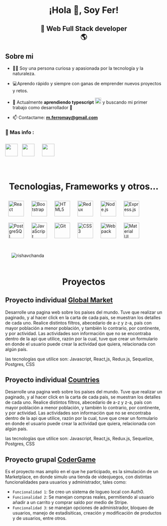 

<h1 align="center">¡Hola 👋, Soy Fer! </h1>

<h2 align="center">
🚀 Web Full Stack developer<br/> 
🌎
</h2>

## Sobre mi 

- 🙍‍♀️ Soy una persona curiosa y apasionada por la tecnología y la naturaleza. 
- 💻Aprendo rápido y siempre con ganas de emprender nuevos proyectos y retos.
- 🌱 Actualmente **aprendiendo typescript** <img style="margin: 0px" src="https://profilinator.rishav.dev/skills-assets/typescript-original.svg" alt="TypeScript" height="20" /> y buscando mi primer trabajo como desarrollador 👋

- 📫 Contactame: **m.ferromay@gmail.com**



<h3 align="left"> 📎 Mas info :</h3>
<p align="left">

<a href="https://wa.me/+543513053755" target="blank"><img align="center" src="https://cdn.worldvectorlogo.com/logos/whatsapp-3.svg" width="40" /></a>
<a href="https://www.linkedin.com/in/maria-fernanda-romay-511bb31a3/" target="blank"><img align="center" src="https://cdn.worldvectorlogo.com/logos/linkedin-icon-2.svg" width="40" style="margin: 10px"  /></a>
<a href="mailto:m.ferromay@gmail.com?Subject=Oferta%20de%20empleo" target="blank"><img align="center" src="https://cdn.worldvectorlogo.com/logos/gmail-icon.svg" width="40" style="margin: 10px"  /></a>

<br>



<h1 align="center">Tecnologias, Frameworks y otros... </h1>


<div>  
<a href="https://reactjs.org/" target="_blank"><img style="margin: 10px" src="https://profilinator.rishav.dev/skills-assets/react-original-wordmark.svg" alt="React" height="50" /></a>  
<a href="https://getbootstrap.com/docs/3.4/javascript/" target="_blank"><img style="margin: 10px" src="https://profilinator.rishav.dev/skills-assets/bootstrap-plain.svg" alt="Bootstrap" height="50" /></a>  
<a href="https://en.wikipedia.org/wiki/HTML5" target="_blank"><img style="margin: 10px" src="https://profilinator.rishav.dev/skills-assets/html5-original-wordmark.svg" alt="HTML5" height="50" /></a>  
<a href="https://redux.js.org/" target="_blank"><img style="margin: 10px" src="https://profilinator.rishav.dev/skills-assets/redux-original.svg" alt="Redux" height="50" /></a>  
<a href="https://nodejs.org/" target="_blank"><img style="margin: 10px" src="https://profilinator.rishav.dev/skills-assets/nodejs-original-wordmark.svg" alt="Node.js" height="50" /></a>  
<a href="https://expressjs.com/" target="_blank"><img style="margin: 10px" src="https://profilinator.rishav.dev/skills-assets/express-original-wordmark.svg" alt="Express.js" height="50" /></a>  
<a href="https://www.postgresql.org/" target="_blank"><img style="margin: 10px" src="https://profilinator.rishav.dev/skills-assets/postgresql-original-wordmark.svg" alt="PostgreSQL" height="50" /></a>  
<a href="https://www.javascript.com/" target="_blank"><img style="margin: 10px" src="https://profilinator.rishav.dev/skills-assets/javascript-original.svg" alt="JavaScript" height="50" /></a>  
<a href="https://github.com/" target="_blank"><img style="margin: 10px" src="https://profilinator.rishav.dev/skills-assets/git-scm-icon.svg" alt="Git" height="50" /></a>  
<a href="https://www.w3schools.com/css/" target="_blank"><img style="margin: 10px" src="https://profilinator.rishav.dev/skills-assets/css3-original-wordmark.svg" alt="CSS3" height="50" /></a>   
<a href="https://webpack.js.org/" target="_blank"><img style="margin: 10px" src="https://profilinator.rishav.dev/skills-assets/webpack-original.svg" alt="Webpack" height="50" /></a>  
<a href="https://mui.com/" target="_blank"><img style="margin: 10px" src="https://profilinator.rishav.dev/skills-assets/mui.png" alt="Material UI" height="50" /></a>
</div>

<br>

<img align="center" style="margin: 20px " src="https://github-readme-stats.vercel.app/api?username=ferromayy&show_icons=true&locale=en&theme=tokyonight" alt="rishavchanda" />
<br>

<h1 align="center"></h1>
<h1 align="center">Proyectos</h1>

##  Proyecto individual <a href="https://youtu.be/9xDd9WSyUNs">Global Market</a>

Desarrolle una pagina web sobre los países del mundo.
Tuve que realizar un paginado, y al hacer click en la carta de cada pais, se muestran los detalles de cada uno. Realice distintos filtros, abecedario de a-z y z-a, país con mayor población a menor población, y también lo contrario, por continente, y por actividad. Las actividades son información que no se encontraba dentro de la api que utilice, razón por la cual, tuve que crear un formulario en donde el usuario puede crear la actividad que quiera, relacionada con algún país. 

las tecnologías que utilice son: Javascript, React,js, Redux.js, Sequelize, Postgres, CSS


##  Proyecto individual <a href="https://youtu.be/m0IdfXW7nZQ">Countries</a>

Desarrolle una pagina web sobre los países del mundo.
Tuve que realizar un paginado, y al hacer click en la carta de cada pais, se muestran los detalles de cada uno. Realice distintos filtros, abecedario de a-z y z-a, país con mayor población a menor población, y también lo contrario, por continente, y por actividad. Las actividades son información que no se encontraba dentro de la api que utilice, razón por la cual, tuve que crear un formulario en donde el usuario puede crear la actividad que quiera, relacionada con algún país. 

las tecnologías que utilice son: Javascript, React,js, Redux.js, Sequelize, Postgres, CSS


## Proyecto grupal <a href="https://youtu.be/lItZSRBpo7o">CoderGame</a>

Es el proyecto mas amplio en el que he participado, es la simulación de un Marketplace, en donde simulo una tienda de videojuegos, con distintas funcionalidades para usuarios y administrador, tales como: 


- `Funcionalidad 1`: Se creo un sistema de logueo local con Auth0. 
- `Funcionalidad 2`: Se manejan compras reales, permitiendo al usuario añadir a un carrito y comprar saldo por medio de Stripe. 
- `Funcionalidad 3`: se manejan opciones de administrador, bloqueo de usuarios, manejo de estadisiticas, creación y modificación de productos y de usuarios, entre otros.






